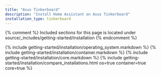 ```yaml
---
title: "Asus Tinkerboard"
description: "Install Home Assistant on Asus Tinkerboard"
installation_type: tinkerboard
---
```

{% comment %}
Included sections for this page is located under source/_includes/getting-started/installation
{% endcomment %}

{% include getting-started/installation/operating_system.markdown %}
{% include getting-started/installation/container.markdown %}
{% include getting-started/installation/core.markdown %}
{% include getting-started/installation/compare_installations.html os=true container=true core=true %}
